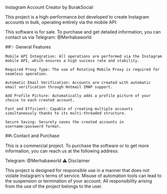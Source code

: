 Instagram Account Creator by BurakSocial

This project is a high-performance bot developed to create Instagram accounts in bulk, operating entirely via the mobile API.

This software is for sale. To purchase and get detailed information, you can contact us via Telegram: @Merhabaworld


##✨ General Features

    Mobile API Integration: All operations are performed via the Instagram mobile API, which ensures a high success rate and stability.

    Required Proxy Type: The use of Rotating Mobile Proxy is required for seamless operation.

    Automatic Email Verification: Accounts are created with automatic email verification through Hotmail IMAP support.

    Add Profile Picture: Automatically adds a profile picture of your choice to each created account.

    Fast and Efficient: Capable of creating multiple accounts simultaneously thanks to its multi-threaded structure.

    Secure Saving: Securely saves the created accounts in username:password format.

##📞 Contact and Purchase

This is a commercial project. To purchase the software or to get more information, you can reach us at the following address:

Telegram: @Merhabaworld
⚠️ Disclaimer

This project is designed for responsible use in a manner that does not violate Instagram's terms of service. Misuse of automation tools can lead to the suspension or termination of your account. All responsibility arising from the use of the project belongs to the user.
